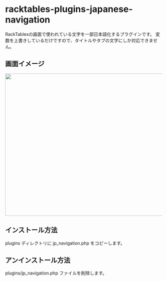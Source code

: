 # racktables-plugins-japanese-navigation

RackTablesの画面で使われている文字を一部日本語化するプラグインです。
変数を上書きしているだけですので、タイトルやタブの文字にしか対応できません。

<h2>画面イメージ</h2>
<a href="https://raw.githubusercontent.com/hipontire/racktables-plugins-japanese-navigation/jpnavi/navigation.php/snapshot.png"><img src="https://raw.githubusercontent.com/hipontire/racktables-plugins-japanese-navigation/jpnavi/navigation.php/snapshot.png" width="598" height="457"></a>


<h2>インストール方法</h2>

 plugins ディレクトリに jp_navigation.php をコピーします。

<h2>アンインストール方法</h2>

 plugins/jp_navigation.php ファイルを削除します。



